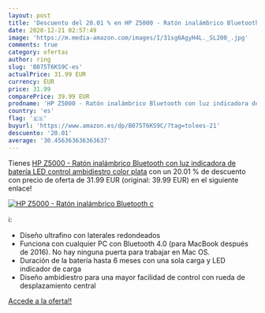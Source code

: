 ```yaml
---
layout: post
title: 'Descuento del 20.01 % en HP Z5000 - Ratón inalámbrico Bluetooth c'
date: 2020-12-21 02:57:49
image: 'https://m.media-amazon.com/images/I/31sg6AgyH4L._SL200_.jpg'
comments: true
category: ofertas
author: ring
slug: 'B075T6KS9C-es'
actualPrice: 31.99 EUR
currency: EUR
price: 31.99
comparePrice: 39.99 EUR
prodname: 'HP Z5000 - Ratón inalámbrico Bluetooth con luz indicadora de batería LED  control ambidiestro  color plata'
country: 'es'
flag: '🇪🇸'
buyurl: 'https://www.amazon.es/dp/B075T6KS9C/?tag=tolees-21'
descuento: '20.01'
average: '30.456363636363637'
---
```


Tienes [HP Z5000 - Ratón inalámbrico Bluetooth con luz indicadora de batería LED  control ambidiestro  color plata](https://www.amazon.es/dp/B075T6KS9C/?tag=tolees-21) con un 20.01 % de descuento con precio de oferta de 31.99 EUR (original: 39.99 EUR) en el siguiente enlace!

[![HP Z5000 - Ratón inalámbrico Bluetooth c](https://m.media-amazon.com/images/I/31sg6AgyH4L._SL200_.jpg)](https://www.amazon.es/dp/B075T6KS9C/?tag=tolees-21)

ℹ️:

- Diseño ultrafino con laterales redondeados
- Funciona con cualquier PC con Bluetooth 4.0 (para MacBook después de 2016). No hay ninguna puerta para trabajar en Mac OS.
- Duración de la batería hasta 6 meses con una sola carga y LED indicador de carga
- Diseño ambidiestro para una mayor facilidad de control con rueda de desplazamiento central

[Accede a la oferta!!](https://www.amazon.es/dp/B075T6KS9C/?tag=tolees-21)
